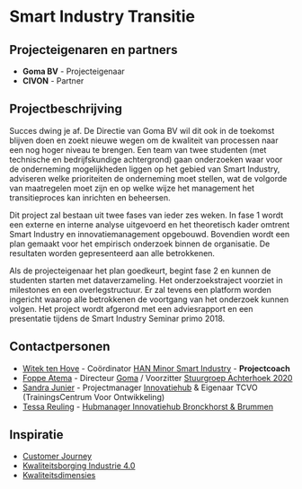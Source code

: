 # Smart Industry Transitie

## Projecteigenaren en partners
+ **Goma BV** - Projecteigenaar
+ **CIVON** - Partner
 

## Projectbeschrijving
Succes dwing je af. De Directie van Goma BV wil dit ook in de toekomst blijven doen en zoekt nieuwe wegen om de kwaliteit van processen naar een nog hoger niveau te brengen. Een team van twee studenten (met technische en bedrijfskundige achtergrond) gaan onderzoeken waar voor de onderneming mogelijkheden liggen op het gebied van Smart Industry, adviseren welke prioriteiten de onderneming moet stellen, wat de volgorde van maatregelen moet zijn en op welke wijze het management het transitieproces kan inrichten en beheersen.

Dit project zal bestaan uit twee fases van ieder zes weken. In fase 1 wordt een externe en interne analyse uitgevoerd en het theoretisch kader omtrent Smart Industry en innovatiemanagement opgebouwd. Bovendien wordt een plan gemaakt voor het empirisch onderzoek binnen de organisatie. De resultaten worden gepresenteerd aan alle betrokkenen.

Als de projecteigenaar het plan goedkeurt, begint fase 2 en kunnen de studenten starten met dataverzameling. Het onderzoekstraject voorziet in milestones en een overlegstructuur. Er zal tevens een platform worden ingericht waarop alle betrokkenen de voortgang van het onderzoek kunnen volgen. Het project wordt afgerond met een adviesrapport en een presentatie tijdens de Smart Industry Seminar primo 2018. 


## Contactpersonen
+ [Witek ten Hove](https://www.linkedin.com/in/witektenhove/) - Coördinator [HAN Minor Smart Industry](https://witusj.github.io/MinorSI/) - **Projectcoach** 
+ [Foppe Atema](https://www.linkedin.com/in/foppe-a-atema-b98890b/?ppe=1) - Directeur [Goma](http://www.goma.nl/) / Voorzitter [Stuurgroep Achterhoek 2020](http://www.achterhoek2020.nl/)
+ [Sandra Junier](https://www.linkedin.com/in/sandrajunier/?ppe=1) - Projectmanager [Innovatiehub](http://www.innovatiehub.com/innovatiehub-icer) & Eigenaar TCVO (TrainingsCentrum Voor Ontwikkeling)
+ [Tessa Reuling](https://www.linkedin.com/in/tessa-reuling-04244b117/?ppe=1) - [Hubmanager Innovatiehub Bronckhorst & Brummen](http://www.innovatiehub.com/innovatiehub-icer)

## Inspiratie
+ [Customer Journey](https://drive.google.com/file/d/0B63Xv-VjVpxSbzRuNHZwUlVvbjA/view?usp=sharing)
+ [Kwaliteitsborging Industrie 4.0](https://www.qz-online.de/qz-zeitschrift/archiv/artikel/fuer-industrie-4-0-braucht-es-eine-qualitaetssicherung-4-0-835061.html)
+ [Kwaliteitsdimensies](https://docs.google.com/spreadsheets/d/1OdiOwUAIRcCGG9HQSzZvm9D9a9DsSRpl3VC3fYX8I7Y/pubhtml)

